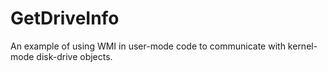 # GetDriveInfo
An example of using WMI in user-mode code to communicate with kernel-mode disk-drive objects.
